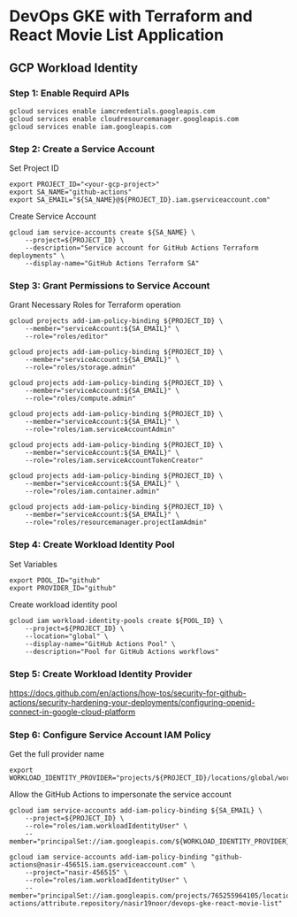 # DevOps GKE with Terraform and React Movie List Application
## GCP Workload Identity
### Step 1: Enable Requird APIs
```
gcloud services enable iamcredentials.googleapis.com
gcloud services enable cloudresourcemanager.googleapis.com
gcloud services enable iam.googleapis.com
```
### Step 2: Create a Service Account
Set Project ID
```
export PROJECT_ID="<your-gcp-project>"
export SA_NAME="github-actions"
export SA_EMAIL="${SA_NAME}@${PROJECT_ID}.iam.gserviceaccount.com"
```
Create Service Account
```
gcloud iam service-accounts create ${SA_NAME} \
    --project=${PROJECT_ID} \
    --description="Service account for GitHub Actions Terraform deployments" \
    --display-name="GitHub Actions Terraform SA"
```

### Step 3: Grant Permissions to Service Account
Grant Necessary Roles for Terraform operation
```
gcloud projects add-iam-policy-binding ${PROJECT_ID} \
    --member="serviceAccount:${SA_EMAIL}" \
    --role="roles/editor"
```
```
gcloud projects add-iam-policy-binding ${PROJECT_ID} \
    --member="serviceAccount:${SA_EMAIL}" \
    --role="roles/storage.admin"
```
```
gcloud projects add-iam-policy-binding ${PROJECT_ID} \
    --member="serviceAccount:${SA_EMAIL}" \
    --role="roles/compute.admin"
```
```
gcloud projects add-iam-policy-binding ${PROJECT_ID} \
    --member="serviceAccount:${SA_EMAIL}" \
    --role="roles/iam.serviceAccountAdmin"
```
```
gcloud projects add-iam-policy-binding ${PROJECT_ID} \
    --member="serviceAccount:${SA_EMAIL}" \
    --role="roles/iam.serviceAccountTokenCreator"
```
```
gcloud projects add-iam-policy-binding ${PROJECT_ID} \
    --member="serviceAccount:${SA_EMAIL}" \
    --role="roles/iam.container.admin"
```
```
gcloud projects add-iam-policy-binding ${PROJECT_ID} \
    --member="serviceAccount:${SA_EMAIL}" \
    --role="roles/resourcemanager.projectIamAdmin"
```    

### Step 4: Create Workload Identity Pool
Set Variables
```
export POOL_ID="github"
export PROVIDER_ID="github"
```
Create workload identity pool
```
gcloud iam workload-identity-pools create ${POOL_ID} \
    --project=${PROJECT_ID} \
    --location="global" \
    --display-name="GitHub Actions Pool" \
    --description="Pool for GitHub Actions workflows"
```    

### Step 5: Create Workload Identity Provider

https://docs.github.com/en/actions/how-tos/security-for-github-actions/security-hardening-your-deployments/configuring-openid-connect-in-google-cloud-platform



### Step 6: Configure Service Account IAM Policy
Get the full provider name
```
export WORKLOAD_IDENTITY_PROVIDER="projects/${PROJECT_ID}/locations/global/workloadIdentityPools/${POOL_ID}/providers/${PROVIDER_ID}"
```
Allow the GitHub Actions to impersonate the service account
```
gcloud iam service-accounts add-iam-policy-binding ${SA_EMAIL} \
    --project=${PROJECT_ID} \
    --role="roles/iam.workloadIdentityUser" \
    --member="principalSet://iam.googleapis.com/${WORKLOAD_IDENTITY_PROVIDER}/attribute.repository/${GITHUB_REPO}"
```
```
gcloud iam service-accounts add-iam-policy-binding "github-actions@nasir-456515.iam.gserviceaccount.com" \
    --project="nasir-456515" \
    --role="roles/iam.workloadIdentityUser" \
    --member="principalSet://iam.googleapis.com/projects/765255964105/locations/global/workloadIdentityPools/github-actions/attribute.repository/nasir19noor/devops-gke-react-movie-list"
```




